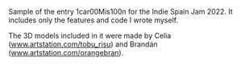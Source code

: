 Sample of the entry 1car00Mis100n for the Indie Spain Jam 2022. It includes only the features and code I wrote myself.

The 3D models included in it were made by Celia (www.artstation.com/tobu_risu) and Brandán (www.artstation.com/orangebran).
